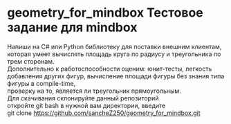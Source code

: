 # geometry_for_mindbox Тестовое задание для mindbox
Напиши на C# или Python библиотеку для поставки внешним клиентам, которая умеет вычислять площадь круга по радиусу и треугольника по трем сторонам.    
Дополнительно к работоспособности оценим: юнит-тесты, легкость добавления других фигур, вычисление площади фигуры без знания типа фигуры в compile-time,   
проверку на то, является ли треугольник прямоугольным.      
Для скачивания склонируйте данный репозиторий   
откройте git bash в нужной вам директории, введите   
git clone https://github.com/sancheZ250/geometry_for_mindbox.git   
